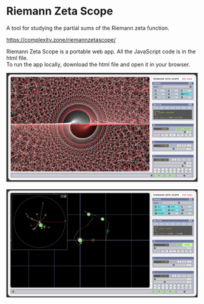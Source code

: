 
# Riemann Zeta Scope

A tool for studying the partial sums of the Riemann zeta function.

https://complexity.zone/riemannzetascope/

Riemann Zeta Scope is a portable web app. All the JavaScript code is in the html file.<br />
To run the app locally, download the html file and open it in your browser.<br />

![Riemann Zeta Scope](./riemannzetascope_screenshot1.png?raw=true "Riemann Zeta Scope")
<br />
<br />
![Riemann Zeta Scope](./riemannzetascope_screenshot2.png?raw=true "Riemann Zeta Scope")
